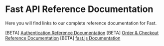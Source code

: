 # Fast API Reference Documentation

Here you will find links to our complete reference documentation for Fast.

[BETA] [Authentication Reference Documentation](/developer-portal/fast-api-reference-authentication)
[BETA] [Order & Checkout Reference Documentation](/developer-portal/fast-api-reference-order-checkout)
[BETA] [fast.js Documentation](/developer-portal/fast-api-reference-fast-js)